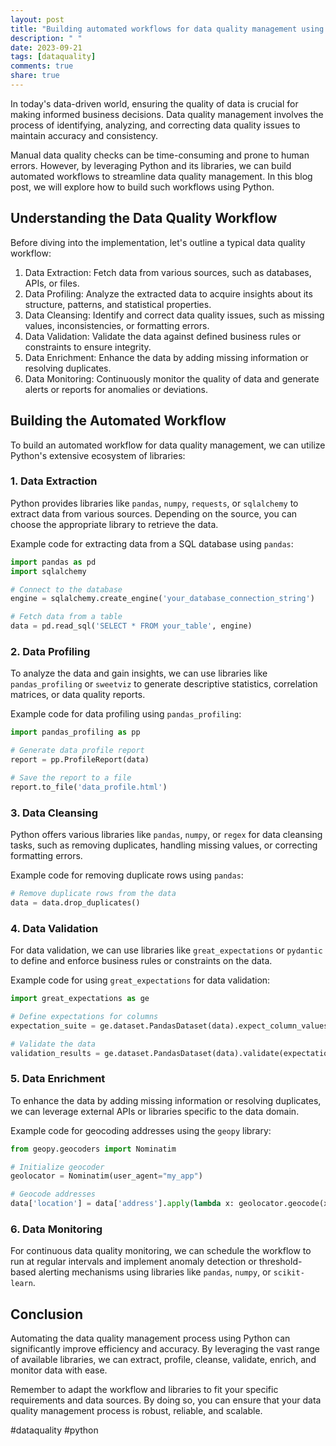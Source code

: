 ```yaml
---
layout: post
title: "Building automated workflows for data quality management using Python"
description: " "
date: 2023-09-21
tags: [dataquality]
comments: true
share: true
---
```


In today's data-driven world, ensuring the quality of data is crucial for making informed business decisions. Data quality management involves the process of identifying, analyzing, and correcting data quality issues to maintain accuracy and consistency.

Manual data quality checks can be time-consuming and prone to human errors. However, by leveraging Python and its libraries, we can build automated workflows to streamline data quality management. In this blog post, we will explore how to build such workflows using Python.

## Understanding the Data Quality Workflow

Before diving into the implementation, let's outline a typical data quality workflow:

1. Data Extraction: Fetch data from various sources, such as databases, APIs, or files.
2. Data Profiling: Analyze the extracted data to acquire insights about its structure, patterns, and statistical properties.
3. Data Cleansing: Identify and correct data quality issues, such as missing values, inconsistencies, or formatting errors.
4. Data Validation: Validate the data against defined business rules or constraints to ensure integrity.
5. Data Enrichment: Enhance the data by adding missing information or resolving duplicates.
6. Data Monitoring: Continuously monitor the quality of data and generate alerts or reports for anomalies or deviations.

## Building the Automated Workflow

To build an automated workflow for data quality management, we can utilize Python's extensive ecosystem of libraries:

### 1. Data Extraction

Python provides libraries like `pandas`, `numpy`, `requests`, or `sqlalchemy` to extract data from various sources. Depending on the source, you can choose the appropriate library to retrieve the data.

Example code for extracting data from a SQL database using `pandas`:

```python
import pandas as pd
import sqlalchemy

# Connect to the database
engine = sqlalchemy.create_engine('your_database_connection_string')

# Fetch data from a table
data = pd.read_sql('SELECT * FROM your_table', engine)
```

### 2. Data Profiling

To analyze the data and gain insights, we can use libraries like `pandas_profiling` or `sweetviz` to generate descriptive statistics, correlation matrices, or data quality reports.

Example code for data profiling using `pandas_profiling`:

```python
import pandas_profiling as pp

# Generate data profile report
report = pp.ProfileReport(data)

# Save the report to a file
report.to_file('data_profile.html')
```

### 3. Data Cleansing

Python offers various libraries like `pandas`, `numpy`, or `regex` for data cleansing tasks, such as removing duplicates, handling missing values, or correcting formatting errors.

Example code for removing duplicate rows using `pandas`:

```python
# Remove duplicate rows from the data
data = data.drop_duplicates()
```

### 4. Data Validation

For data validation, we can use libraries like `great_expectations` or `pydantic` to define and enforce business rules or constraints on the data.

Example code for using `great_expectations` for data validation:

```python
import great_expectations as ge

# Define expectations for columns
expectation_suite = ge.dataset.PandasDataset(data).expect_column_values_to_not_be_null('column_name')

# Validate the data
validation_results = ge.dataset.PandasDataset(data).validate(expectation_suite)
```

### 5. Data Enrichment

To enhance the data by adding missing information or resolving duplicates, we can leverage external APIs or libraries specific to the data domain.

Example code for geocoding addresses using the `geopy` library:

```python
from geopy.geocoders import Nominatim

# Initialize geocoder
geolocator = Nominatim(user_agent="my_app")

# Geocode addresses
data['location'] = data['address'].apply(lambda x: geolocator.geocode(x) if x else None)
```

### 6. Data Monitoring

For continuous data quality monitoring, we can schedule the workflow to run at regular intervals and implement anomaly detection or threshold-based alerting mechanisms using libraries like `pandas`, `numpy`, or `scikit-learn`.

## Conclusion

Automating the data quality management process using Python can significantly improve efficiency and accuracy. By leveraging the vast range of available libraries, we can extract, profile, cleanse, validate, enrich, and monitor data with ease.

Remember to adapt the workflow and libraries to fit your specific requirements and data sources. By doing so, you can ensure that your data quality management process is robust, reliable, and scalable.

#dataquality #python